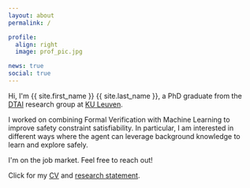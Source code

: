 ```yaml
---
layout: about
permalink: /

profile:
  align: right
  image: prof_pic.jpg

news: true
social: true
---
```


Hi, I'm {{ site.first_name }} {{ site.last_name }}, a PhD graduate from the <a href="https://dtai.cs.kuleuven.be/" target="_blank">DTAI</a> research group at <a href="https://www.kuleuven.be/kuleuven/" target="_blank">KU Leuven</a>. 

I worked on combining Formal Verification with Machine Learning to improve safety constraint satisfiability. In particular, I am interested in different ways where the agent can leverage background knowledge to learn and explore safely. 

I'm on the job market. Feel free to reach out!

Click for my <a href="https://docs.google.com/document/d/1sSHUWz4q-kg04KfGa0_VWZV7y2McCIMLZBv2BNpSvG8/edit?usp=sharing" target="_blank">CV</a>
 and <a href="https://docs.google.com/document/d/186kPIo6n7Zpy6TY4pD-stmwC9l-PHSJi3VjztTImLeY/edit?usp=sharing" target="_blank">research statement</a>. 


